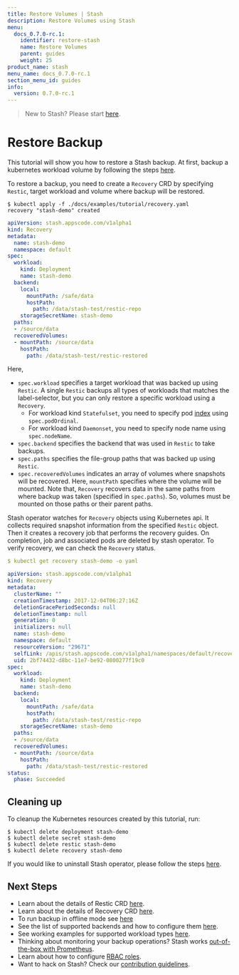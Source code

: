 ```yaml
---
title: Restore Volumes | Stash
description: Restore Volumes using Stash
menu:
  docs_0.7.0-rc.1:
    identifier: restore-stash
    name: Restore Volumes
    parent: guides
    weight: 25
product_name: stash
menu_name: docs_0.7.0-rc.1
section_menu_id: guides
info:
  version: 0.7.0-rc.1
---
```


> New to Stash? Please start [here](/docs/0.7.0-rc.1/concepts/README).

# Restore Backup
This tutorial will show you how to restore a Stash backup. At first, backup a kubernetes workload volume by following the steps [here](/docs/0.7.0-rc.1/guides/backup).

To restore a backup, you need to create a `Recovery` CRD by specifying `Restic`, target workload and volume where backup will be restored.

```console
$ kubectl apply -f ./docs/examples/tutorial/recovery.yaml
recovery "stash-demo" created
```

```yaml
apiVersion: stash.appscode.com/v1alpha1
kind: Recovery
metadata:
  name: stash-demo
  namespace: default
spec:
  workload:
    kind: Deployment
    name: stash-demo
  backend:
    local:
      mountPath: /safe/data
      hostPath:
        path: /data/stash-test/restic-repo
    storageSecretName: stash-demo
  paths:
  - /source/data
  recoveredVolumes:
  - mountPath: /source/data
    hostPath:
      path: /data/stash-test/restic-restored
```

Here,

 - `spec.workload` specifies a target workload that was backed up using `Restic`. A single `Restic` backups all types of workloads that matches the label-selector, but you can only restore a specific workload using a `Recovery`.
    - For workload kind `Statefulset`, you need to specify pod [index](https://kubernetes.io/docs/concepts/workloads/controllers/statefulset/#ordinal-index) using `spec.podOrdinal`.
    - For workload kind `Daemonset`, you need to specify node name using `spec.nodeName`.
 - `spec.backend` specifies the backend that was used in `Restic` to take backups.
 - `spec.paths` specifies the file-group paths that was backed up using `Restic`.
 - `spec.recoveredVolumes` indicates an array of volumes where snapshots will be recovered. Here, `mountPath` specifies where the volume will be mounted.
 Note that, `Recovery` recovers data in the same paths from where backup was taken (specified in `spec.paths`). So, volumes must be mounted on those paths or their parent paths.

Stash operator watches for `Recovery` objects using Kubernetes api. It collects required snapshot information from the specified `Restic` object. Then it creates a recovery job that performs the recovery guides. On completion, job and associated pods are deleted by stash operator. To verify recovery, we can check the `Recovery` status.

```yaml
$ kubectl get recovery stash-demo -o yaml

apiVersion: stash.appscode.com/v1alpha1
kind: Recovery
metadata:
  clusterName: ""
  creationTimestamp: 2017-12-04T06:27:16Z
  deletionGracePeriodSeconds: null
  deletionTimestamp: null
  generation: 0
  initializers: null
  name: stash-demo
  namespace: default
  resourceVersion: "29671"
  selfLink: /apis/stash.appscode.com/v1alpha1/namespaces/default/recoveries/stash-demo
  uid: 2bf74432-d8bc-11e7-be92-0800277f19c0
spec:
  workload:
    kind: Deployment
    name: stash-demo
  backend:
    local:
      mountPath: /safe/data
      hostPath:
        path: /data/stash-test/restic-repo
    storageSecretName: stash-demo
  paths:
  - /source/data
  recoveredVolumes:
  - mountPath: /source/data
    hostPath:
      path: /data/stash-test/restic-restored
status:
  phase: Succeeded
```

## Cleaning up

To cleanup the Kubernetes resources created by this tutorial, run:

```console
$ kubectl delete deployment stash-demo
$ kubectl delete secret stash-demo
$ kubectl delete restic stash-demo
$ kubectl delete recovery stash-demo
```

If you would like to uninstall Stash operator, please follow the steps [here](/docs/0.7.0-rc.1/setup/uninstall).

## Next Steps

- Learn about the details of Restic CRD [here](/docs/0.7.0-rc.1/concepts/crds/restic).
- Learn about the details of Recovery CRD [here](/docs/0.7.0-rc.1/concepts/crds/recovery).
- To run backup in offline mode see [here](/docs/0.7.0-rc.1/guides/offline_backup)
- See the list of supported backends and how to configure them [here](/docs/0.7.0-rc.1/guides/backends).
- See working examples for supported workload types [here](/docs/0.7.0-rc.1/guides/workloads).
- Thinking about monitoring your backup operations? Stash works [out-of-the-box with Prometheus](/docs/0.7.0-rc.1/guides/monitoring).
- Learn about how to configure [RBAC roles](/docs/0.7.0-rc.1/guides/rbac).
- Want to hack on Stash? Check our [contribution guidelines](/docs/0.7.0-rc.1/CONTRIBUTING).